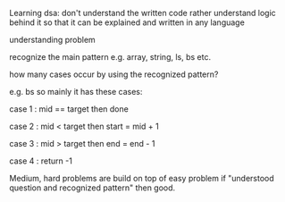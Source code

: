 Learning dsa: don't understand the written code rather understand logic behind it so that it can be explained and written in any language

understanding problem

recognize the main pattern e.g. array, string, ls, bs etc.

how many cases occur by using the recognized pattern?

e.g. bs so mainly it has these cases:

case 1 : mid == target then done 

case 2 : mid < target then start = mid + 1

case 3 : mid > target then end = end - 1

case 4 : return -1 


Medium, hard problems are build on top of easy problem
if "understood question and recognized pattern" then good.